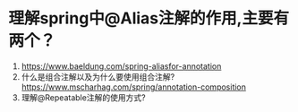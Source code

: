 # 理解spring中@Alias注解的作用,主要有两个？
1.  <https://www.baeldung.com/spring-aliasfor-annotation>
2. 什么是组合注解以及为什么要使用组合注解?<https://www.mscharhag.com/spring/annotation-composition>
3. 理解@Repeatable注解的使用方式?